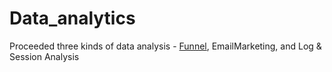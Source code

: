 # Data_analytics
Proceeded three kinds of data analysis - [Funnel](https://github.com/jongwooPk/Data_analytics/blob/master/Funnel%20Analysis.ipynb), EmailMarketing, and Log & Session Analysis
